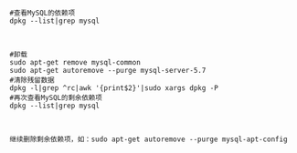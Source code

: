 ```
#查看MySQL的依赖项
dpkg --list|grep mysql

 

#卸载
sudo apt-get remove mysql-common
sudo apt-get autoremove --purge mysql-server-5.7
#清除残留数据
dpkg -l|grep ^rc|awk '{print$2}'|sudo xargs dpkg -P
#再次查看MySQL的剩余依赖项
dpkg --list|grep mysql

 

继续删除剩余依赖项，如：sudo apt-get autoremove --purge mysql-apt-config
```
<!--stackedit_data:
eyJoaXN0b3J5IjpbLTIwNDY4OTg3MzJdfQ==
-->